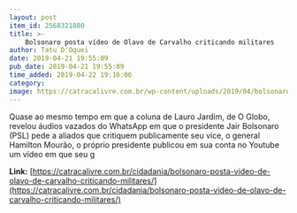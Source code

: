 ```yaml
---
layout: post
item_id: 2568321880
title: >-
    Bolsonaro posta vídeo de Olavo de Carvalho criticando militares
author: Tatu D'Oquei
date: 2019-04-21 19:55:09
pub_date: 2019-04-21 19:55:09
time_added: 2019-04-22 19:16:06
category: 
image: https://catracalivre.com.br/wp-content/uploads/2019/04/bolsonaro-olavo-carvalho.jpg
---
```


Quase ao mesmo tempo em que a coluna de Lauro Jardim, de O Globo, revelou áudios vazados do WhatsApp em que o presidente Jair Bolsonaro (PSL) pede a aliados que critiquem publicamente seu vice, o general Hamilton Mourão, o próprio presidente publicou em sua conta no Youtube um vídeo em que seu g

**Link:** [https://catracalivre.com.br/cidadania/bolsonaro-posta-video-de-olavo-de-carvalho-criticando-militares/](https://catracalivre.com.br/cidadania/bolsonaro-posta-video-de-olavo-de-carvalho-criticando-militares/)


